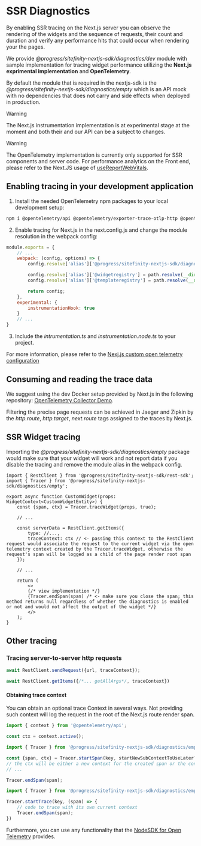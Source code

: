 # SSR Diagnostics

By enabling SSR tracing on the Next.js server you can observe the rendering of the widgets and the sequence of requests, their count and duration and verify any performance hits that could occur when rendering your the pages.

We provide _@progress/sitefinity-nextjs-sdk/diagnostics/dev_ module with sample implementation for tracing widget performance utilizing the **Next.js exprimental implementation** and **OpenTelemetry**.

By default the module that is required in the nextjs-sdk is the _@progress/sitefinity-nextjs-sdk/diagnostics/empty_ which is an API mock with no dependencies that does not carry and side effects when deployed in production.

> [!WARNING]
> The Next.js instrumentation implementation is at experimental stage at the moment and both their and our API can be a subject to changes.

> [!WARNING]
> The OpenTelemetry implementation is currently only supported for SSR components and server code. For performance analytics on the Front end, please refer to the Next.JS usage of [useReportWebVitals](https://nextjs.org/docs/pages/building-your-application/optimizing/analytics).

## Enabling tracing in your development application

1. Install the needed OpenTelemetry npm packages to your local development setup:

```bash
npm i @opentelemetry/api @opentelemetry/exporter-trace-otlp-http @opentelemetry/resources @opentelemetry/sdk-node @opentelemetry/sdk-trace-node @opentelemetry/semantic-conventions --save-dev
```

2. Enable tracing for Next.js in the next.config.js and change the module resolution in the webpack config:
```js
module.exports = {
    // ...
    webpack: (config, options) => {
        config.resolve['alias']['@progress/sitefinity-nextjs-sdk/diagnostics/empty'] = '@progress/sitefinity-nextjs-sdk/diagnostics/dev';

        config.resolve['alias']['@widgetregistry'] = path.resolve(__dirname, 'src/app/widget-registry'); // <- this should be present by default in your project
        config.resolve['alias']['@templateregistry'] = path.resolve(__dirname, 'src/app/template-registry'); // <- this should be present by default in your project

        return config;
    },
    experimental: {
        instrumentationHook: true
    }
    // ...
}
```

3. Include the _intrumentation.ts_ and _instrumentation.node.ts_ to your project.

For more information, please refer to the [Nexj.js custom open telemetry configuration](https://nextjs.org/docs/pages/building-your-application/optimizing/open-telemetry#manual-opentelemetry-configuration)

## Consuming and reading the trace data

We suggest using the dev Docker setup provided by Next.js in the following repository: [OpenTelemetry Collector Demo](https://github.com/vercel/opentelemetry-collector-dev-setup).

Filtering the precise page requests can be achieved in Jaeger and Zipkin by the _http.route_, _http.target_, _next.route_ tags assigned to the traces by Next.js.


## SSR Widget tracing

Importing the _@progress/sitefinity-nextjs-sdk/diagnostics/empty_ package would make sure that your widget will work and not report data if you disable the tracing and remove the module alias in the webpack config.

```tsx
import { RestClient } from '@progress/sitefinity-nextjs-sdk/rest-sdk';
import { Tracer } from '@progress/sitefinity-nextjs-sdk/diagnostics/empty';

export async function CustomWidget(props: WidgetContext<CustomWidgetEntity>) {
    const {span, ctx} = Tracer.traceWidget(props, true);

    // ...

    const serverData = RestClient.getItems({
        type: //...,
        traceContext: ctx // <- passing this context to the RestClient request would associate the request to the current widget via the open telemetry context created by the Tracer.traceWidget, otherwise the request's span will be logged as a child of the page render root span
    });

    // ...

    return (
        <>
        {/* view implementation */}
        {Tracer.endSpan(span) /* <- make sure you close the span; this method returns null regardless of whether the diagnostics is enabled or not and would not affect the output of the widget */}
        </>
    );
}
```

## Other tracing

### Tracing server-to-server http requests



```ts
await RestClient.sendRequest({url, traceContext});

await RestClient.getItems({/*... getAllArgs*/, traceContext})
```

#### Obtaining trace context
You can obtain an optional trace Context in several ways. Not providing such context will log the request in the root of the Next.js route render span.

```ts
import { context } from '@opentelemetry/api';

const ctx = context.active();
```

```ts
import { Tracer } from '@progress/sitefinity-nextjs-sdk/diagnostics/empty';

const {span, ctx} = Tracer.startSpan(key, startNewSubContextToUseLater?, currentContext?);
// the ctx will be either a new context for the created span or the context.active() depending on the second parameter
// ...

Tracer.endSpan(span);
```

```ts
import { Tracer } from '@progress/sitefinity-nextjs-sdk/diagnostics/empty';

Tracer.startTrace(key, (span) => {
    // code to trace with its own current context
    Tracer.endSpan(span);
})
```

Furthermore, you can use any functionality that the [NodeSDK for Open Telemetry](https://opentelemetry.io/docs/languages/js/getting-started/nodejs/) provides.

